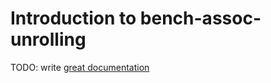 # Introduction to bench-assoc-unrolling

TODO: write [great documentation](http://jacobian.org/writing/what-to-write/)
